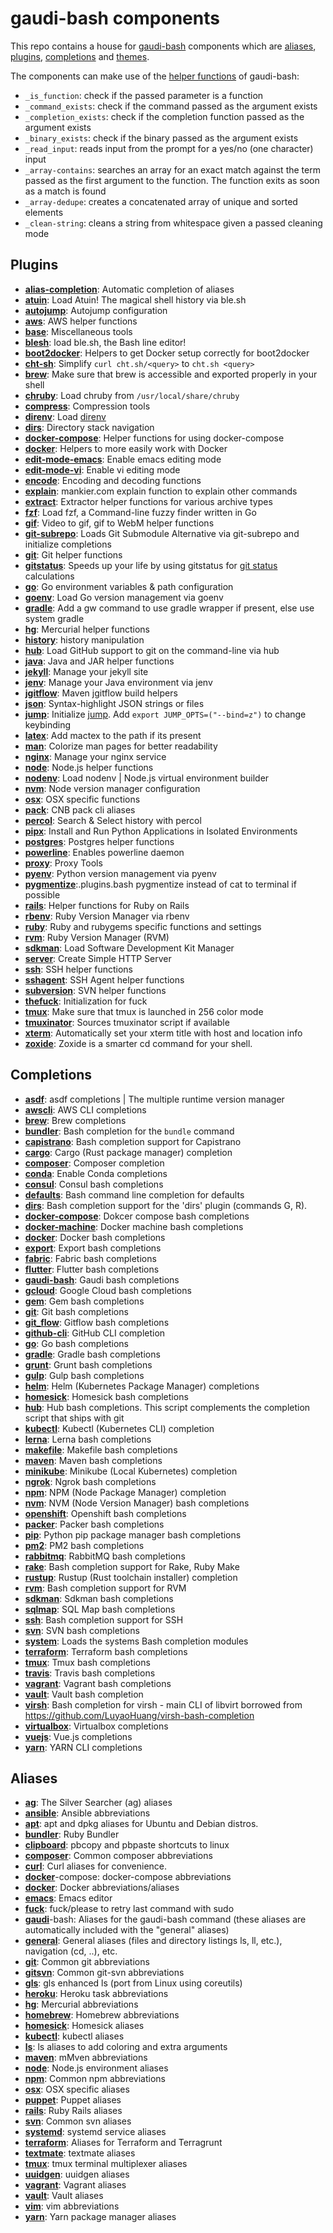 # gaudi-bash components

This repo contains a house for [gaudi-bash](https://github.com/g-udi/gaudi-bash) components which are [aliases](https://github.com/g-udi/gaudi-bash-aliases), [plugins](https://github.com/g-udi/gaudi-bash-plugins), [completions](https://github.com/g-udi/gaudi-bash-completions) and [themes](https://github.com/g-udi/gaudi-bash-themes/).

The components can make use of the [helper functions](https://github.com/g-udi/gaudi-bash/blob/master/lib/helpers/utils.bash) of gaudi-bash:
- `_is_function`: check if the passed parameter is a function
- `_command_exists`: check if the command passed as the argument exists
- `_completion_exists`: check if the completion function passed as the argument exists
- `_binary_exists`: check if the binary passed as the argument exists
- `_read_input`: reads input from the prompt for a yes/no (one character) input
- `_array-contains`: searches an array for an exact match against the term passed as the first argument to the function. The function exits as soon as a match is found
- `_array-dedupe`: creates a concatenated array of unique and sorted elements
- `_clean-string`: cleans a string from whitespace given a passed cleaning mode

## Plugins

- [**alias-completion**](/lib/alias-completion.plugins.bash): Automatic completion of aliases
- [**atuin**](/lib/atuin.bash): Load Atuin! The magical shell history via ble.sh
- [**autojump**](/lib/autojump.plugins.bash): Autojump configuration
- [**aws**](/lib/aws.plugins.bash): AWS helper functions
- [**base**](/lib/base.plugins.bash): Miscellaneous tools
- [**blesh**](/lib/blesh.plugins.bash): load ble.sh, the Bash line editor!
- [**boot2docker**](/lib/boot2docker.plugins.bash): Helpers to get Docker setup correctly for boot2docker
- [**cht-sh**](/lib/cht-sh.plugins.bash): Simplify `curl cht.sh/<query>` to `cht.sh <query>`
- [**brew**](/lib/brew.bash): Make sure that brew is accessible and exported properly in your shell
- [**chruby**](/lib/chruby.plugins.bash): Load chruby from `/usr/local/share/chruby`
- [**compress**](/lib/compress.plugins.bash): Compression tools
- [**direnv**](/lib/direnv.plugins.bash): Load [direnv](https://direnv.net/)
- [**dirs**](/lib/dirs.plugins.bash): Directory stack navigation
- [**docker-compose**](/lib/docker-compose.plugins.bash): Helper functions for using docker-compose
- [**docker**](/lib/docker.plugins.bash): Helpers to more easily work with Docker
- [**edit-mode-emacs**](/lib/edit-mode-emacs.plugins.bash): Enable emacs editing mode
- [**edit-mode-vi**](/lib/edit-mode-vi.plugins.bash): Enable vi editing mode
- [**encode**](/lib/encode.plugins.bash): Encoding and decoding functions
- [**explain**](/lib/explain.plugins.bash): mankier.com explain function to explain other commands
- [**extract**](/lib/extract.plugins.bash): Extractor helper functions for various archive types
- [**fzf**](/lib/fzf.plugins.bash): Load fzf, a Command-line fuzzy finder written in Go
- [**gif**](/lib/gif.plugins.bash): Video to gif, gif to WebM helper functions
- [**git-subrepo**](/lib/git-subrepo.plugins.bash): Loads Git Submodule Alternative via git-subrepo and initialize completions
- [**git**](/lib/git.plugins.bash): Git helper functions
- [**gitstatus**](/lib/gitstatus.plugins.bash): Speeds up your life by using gitstatus for [git status](https://github.com/romkatv/gitstatus) calculations
- [**go**](/lib/go.plugins.bash): Go environment variables & path configuration
- [**goenv**](/lib/goenv.plugins.bash): Load Go version management via goenv
- [**gradle**](/lib/gradle.plugins.bash): Add a gw command to use gradle wrapper if present, else use system gradle
- [**hg**](/lib/hg.plugins.bash): Mercurial helper functions
- [**history**](/lib/history.plugins.bash): history manipulation
- [**hub**](/lib/hub.plugins.bash): Load GitHub support to git on the command-line via hub
- [**java**](/lib/java.plugins.bash): Java and JAR helper functions
- [**jekyll**](/lib/jekyll.plugins.bash): Manage your jekyll site
- [**jenv**](/lib/jenv.plugins.bash): Manage your Java environment via jenv
- [**jgitflow**](/lib/jgitflow.plugins.bash): Maven jgitflow build helpers
- [**json**](/lib/json.plugins.bash): Syntax-highlight JSON strings or files
- [**jump**](/lib/jump.plugins.bash): Initialize [jump](https://github.com/gsamokovarov/jump). Add `export JUMP_OPTS=("--bind=z")` to change keybinding
- [**latex**](/lib/latex.plugins.bash): Add mactex to the path if its present
- [**man**](/lib/man.plugins.bash): Colorize man pages for better readability
- [**nginx**](/lib/nginx.plugins.bash): Manage your nginx service
- [**node**](/lib/node.plugins.bash): Node.js helper functions
- [**nodenv**](/lib/nodenv.plugins.bash): Load nodenv | Node.js virtual environment builder
- [**nvm**](/lib/nvm.plugins.bash): Node version manager configuration
- [**osx**](/lib/osx.plugins.bash): OSX specific functions
- [**pack**](/lib/pack.plugins.bash): CNB pack cli aliases
- [**percol**](/lib/percol.plugins.bash): Search & Select history with percol
- [**pipx**](/lib/pipx.plugins.bash): Install and Run Python Applications in Isolated Environments
- [**postgres**](/lib/postgres.plugins.bash): Postgres helper functions
- [**powerline**](/lib/powerline.plugins.bash): Enables powerline daemon
- [**proxy**](/lib/proxy.plugins.bash): Proxy Tools
- [**pyenv**](/lib/pyenv.plugins.bash): Python version management via pyenv
- [**pygmentize**](/lib/pygmentize.plugins.bash):.plugins.bash pygmentize instead of cat to terminal if possible
- [**rails**](/lib/rails.plugins.bash): Helper functions for Ruby on Rails
- [**rbenv**](/lib/rbenv.plugins.bash): Ruby Version Manager via rbenv
- [**ruby**](/lib/ruby.plugins.bash): Ruby and rubygems specific functions and settings
- [**rvm**](/lib/rvm.plugins.bash): Ruby Version Manager (RVM)
- [**sdkman**](/lib/sdkman.plugins.bash): Load Software Development Kit Manager
- [**server**](/lib/server.plugins.bash): Create Simple HTTP Server
- [**ssh**](/lib/ssh.plugins.bash): SSH helper functions
- [**sshagent**](/lib/sshagent.plugins.bash): SSH Agent helper functions
- [**subversion**](/lib/subversion.plugins.bash): SVN helper functions
- [**thefuck**](/lib/thefuck.plugins.bash): Initialization for fuck
- [**tmux**](/lib/tmux.plugins.bash): Make sure that tmux is launched in 256 color mode
- [**tmuxinator**](/lib/tmuxinator.plugins.bash): Sources tmuxinator script if available
- [**xterm**](/lib/xterm.plugins.bash): Automatically set your xterm title with host and location info
- [**zoxide**](/lib/zoxide.plugins.bash): Zoxide is a smarter cd command for your shell.

## Completions

- **[asdf](/lib/asdf.completions.bash)**: asdf completions | The multiple runtime version manager
- **[awscli](/lib/awscli.completions.bash)**: AWS CLI completions
- **[brew](/lib/brew.completions.bash)**: Brew completions
- **[bundler](/lib/bundler.completions.bash)**: Bash completion for the `bundle` command
- **[capistrano](/lib/capistrano.completions.bash)**: Bash completion support for Capistrano
- **[cargo](/lib/cargo.completions.bash)**: Cargo (Rust package manager) completion
- **[composer](/lib/composer.completions.bash)**: Composer completion
- **[conda](/lib/conda.completions.bash)**: Enable Conda completions
- **[consul](/lib/consul.completions.bash)**: Consul bash completions
- **[defaults](/lib/defaults.completions.bash)**: Bash command line completion for defaults
- **[dirs](/lib/dirs.completions.bash)**: Bash completion support for the 'dirs' plugin (commands G, R).
- **[docker-compose](/lib/docker-compose.completions.bash)**: Dokcer compose bash completions
- **[docker-machine](/lib/docker-machine.completions.bash)**: Docker machine bash completions
- **[docker](/lib/docker.completions.bash)**: Docker bash completions
- **[export](/lib/export.completions.bash)**: Export bash completions
- **[fabric](/lib/fabric.completions.bash)**: Fabric bash completions
- **[flutter](/lib/flutter.completions.bash)**: Flutter bash completions
- **[gaudi-bash](/lib/gaudi-bash.completions.bash)**: Gaudi bash completions
- **[gcloud](/lib/gcloud.completions.bash)**: Google Cloud bash completions
- **[gem](/lib/gem.completions.bash)**: Gem bash completions
- **[git](/lib/git.completions.bash)**: Git bash completions
- **[git_flow](/lib/git_flow.completions.bash)**: Gitflow bash completions
- **[github-cli](/lib/github-cli.completions.bash)**: GitHub CLI completion
- **[go](/lib/go.completions.bash)**: Go bash completions
- **[gradle](/lib/gradle.completions.bash)**: Gradle bash completions
- **[grunt](/lib/grunt.completions.bash)**: Grunt bash completions
- **[gulp](/lib/gulp.completions.bash)**: Gulp bash completions
- **[helm](/lib/helm.completions.bash)**: Helm (Kubernetes Package Manager) completions
- **[homesick](/lib/homesick.completions.bash)**: Homesick bash completions
- **[hub](/lib/hub.completions.bash)**: Hub bash completions. This script complements the completion script that ships with git
- **[kubectl](/lib/kubectl.completions.bash)**: Kubectl (Kubernetes CLI) completion
- **[lerna](/lib/lerna.completions.bash)**: Lerna bash completions
- **[makefile](/lib/makefile.completions.bash)**: Makefile bash completions
- **[maven](/lib/maven.completions.bash)**: Maven bash completions
- **[minikube](/lib/minikube.completions.bash)**: Minikube (Local Kubernetes) completion
- **[ngrok](/lib/ngrok.completions.bash)**: Ngrok bash completions
- **[npm](/lib/npm.completions.bash)**: NPM (Node Package Manager) completion
- **[nvm](/lib/nvm.completions.bash)**: NVM (Node Version Manager) bash completions
- **[openshift](/lib/openshift.completions.bash)**: Openshift bash completions
- **[packer](/lib/packer.completions.bash)**: Packer bash completions
- **[pip](/lib/pip.completions.bash)**: Python pip package manager bash completions
- **[pm2](/lib/pm2.completions.bash)**: PM2 bash completions
- **[rabbitmq](/lib/rabbitmq.completions.bash)**: RabbitMQ bash completions
- **[rake](/lib/rake.completions.bash)**: Bash completion support for Rake, Ruby Make
- **[rustup](/lib/rustup.completions.bash)**: Rustup (Rust toolchain installer) completion
- **[rvm](/lib/rvm.completions.bash)**: Bash completion support for RVM
- **[sdkman](/lib/sdkman.completions.bash)**: Sdkman bash completions
- **[sqlmap](/lib/sqlmap.completions.bash)**: SQL Map bash completions
- **[ssh](/lib/ssh.completions.bash)**: Bash completion support for SSH
- **[svn](/lib/svn.completions.bash)**: SVN bash completions
- **[system](/lib/system.completions.bash)**: Loads the systems Bash completion modules
- **[terraform](/lib/terraform.completions.bash)**: Terraform bash completions
- **[tmux](/lib/tmux.completions.bash)**: Tmux bash completions
- **[travis](/lib/travis.completions.bash)**: Travis bash completions
- **[vagrant](/lib/vagrant.completions.bash)**: Vagrant bash completions
- **[vault](/lib/vault.completions.bash)**: Vault bash completion
- **[virsh](/lib/virsh.completions.bash)**: Bash completion for virsh - main CLI of libvirt borrowed from https://github.com/LuyaoHuang/virsh-bash-completion
- **[virtualbox](/lib/virtualbox.completions.bash)**: Virtualbox completions
- **[vuejs](/lib/vuejs.completions.bash)**: Vue.js completions
- **[yarn](/lib/yarn.completions.bash)**: YARN CLI completions

## Aliases

- **[ag](/lib/ag.aliases.bash)**: The Silver Searcher (ag) aliases
- **[ansible](/lib/ansible.aliases.bash)**: Ansible abbreviations
- **[apt](/lib/apt.aliases.bash)**: apt and dpkg aliases for Ubuntu and Debian distros.
- **[bundler](/lib/bundler.aliases.bash)**: Ruby Bundler
- **[clipboard](/lib/clipboard.aliases.bash)**: pbcopy and pbpaste shortcuts to linux
- **[composer](/lib/composer.aliases.bash)**: Common composer abbreviations
- **[curl](/lib/curl.aliases.bash)**: Curl aliases for convenience.
- **[docker](/lib/docker.aliases.bash)**-compose: docker-compose abbreviations
- **[docker](/lib/docker.aliases.bash)**: Docker abbreviations/aliases
- **[emacs](/lib/emacs.aliases.bash)**: Emacs editor
- **[fuck](/lib/fuck.aliases.bash)**: fuck/please to retry last command with sudo
- **[gaudi](/lib/gaudi-bash.aliases.bash)**-bash: Aliases for the gaudi-bash command (these aliases are automatically included with the "general" aliases)
- **[general](/lib/general.aliases.bash)**: General aliases (files and directory listings ls, ll, etc.), navigation (cd, ..), etc. 
- **[git](/lib/git.aliases.bash)**: Common git abbreviations
- **[gitsvn](/lib/gitsvn.aliases.bash)**: Common git-svn abbreviations
- **[gls](/lib/gls.aliases.bash)**: gls enhanced ls (port from Linux using coreutils)
- **[heroku](/lib/heroku.aliases.bash)**: Heroku task abbreviations
- **[hg](/lib/hg.aliases.bash)**: Mercurial abbreviations
- **[homebrew](/lib/homebrew.aliases.bash)**: Homebrew abbreviations
- **[homesick](/lib/homesick.aliases.bash)**: Homesick aliases
- **[kubectl](/lib/kubectl.aliases.bash)**: kubectl aliases
- **[ls](/lib/ls.aliases.bash)**: ls aliases to add coloring and extra arguments
- **[maven](/lib/maven.aliases.bash)**: mMven abbreviations
- **[node](/lib/node.aliases.bash)**: Node.js environment aliases
- **[npm](/lib/npm.aliases.bash)**: Common npm abbreviations
- **[osx](/lib/osx.aliases.bash)**: OSX specific aliases
- **[puppet](/lib/puppet.aliases.bash)**: Puppet aliases
- **[rails](/lib/rails.aliases.bash)**: Ruby Rails aliases
- **[svn](/lib/svn.aliases.bash)**: Common svn aliases
- **[systemd](/lib/systemd.aliases.bash)**: systemd service aliases
- **[terraform](/lib/terraform.aliases.bash)**: Aliases for Terraform and Terragrunt
- **[textmate](/lib/textmate.aliases.bash)**: textmate aliases
- **[tmux](/lib/tmux.aliases.bash)**: tmux terminal multiplexer aliases
- **[uuidgen](/lib/uuidgen.aliases.bash)**: uuidgen aliases
- **[vagrant](/lib/vagrant.aliases.bash)**: Vagrant aliases
- **[vault](/lib/vault.aliases.bash)**: Vault aliases
- **[vim](/lib/vim.aliases.bash)**: vim abbreviations
- **[yarn](/lib/yarn.aliases.bash)**: Yarn package manager aliases
